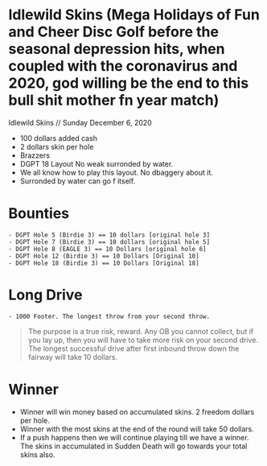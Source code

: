 # Idlewild Skins (Mega Holidays of Fun and Cheer Disc Golf before the seasonal depression hits, when coupled with the coronavirus and 2020, god willing be the end to this bull shit mother fn year match)

Idlewild Skins // Sunday December 6, 2020

  - 100 dollars added cash
  - 2 dollars skin per hole
  - Brazzers
  - DGPT 18 Layout No weak surronded by water. 
  - We all know how to play this layout. No dbaggery about it. 
  - Surronded by water can go f itself.

# Bounties
    - DGPT Hole 5 (Birdie 3) == 10 dollars [original hole 3]
    - DGPT Hole 7 (Birdie 3) == 10 dollars [original hole 5]
    - DGPT Hole 8 (EAGLE 3) == 10 Dollars [original hole 6]
    - DGPT Hole 12 (Birdie 3) == 10 Dollars [Original 10]
    - DGPT Hole 18 (Birdie 3) == 10 Dollars [Original 18]

# Long Drive
    - 1000 Footer. The longest throw from your second throw. 
> The purpose is a true risk, reward. Any OB you cannot collect, but if you lay up, then you will have to take more risk on your second drive. 
> The longest successful drive after first inbound throw down the fairway will 
> take 10 dollars. 

# Winner
  - Winner will win money based on accumulated skins. 2 freedom dollars per hole.
  - Winner with the most skins at the end of the round will take 50 dollars. 
  - If a push happens then we will continue playing till we have a winner. The skins in accumulated in Sudden Death will go towards your total skins also. 

